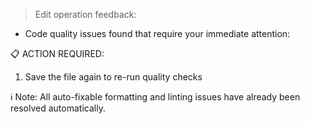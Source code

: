 > Edit operation feedback:
  - Code quality issues found that require your immediate attention:

  📋 ACTION REQUIRED:
  1. Save the file again to re-run quality checks

  ℹ️ Note: All auto-fixable formatting and linting issues have already been resolved automatically.